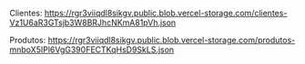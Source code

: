 Clientes:
https://rgr3viiqdl8sikgv.public.blob.vercel-storage.com/clientes-Vz1U6aR3GTsjb3W8BRJhcNKmA81pVh.json

Produtos:
https://rgr3viiqdl8sikgv.public.blob.vercel-storage.com/produtos-mnboX5IPl6VgG390FECTKqHsD9SkLS.json